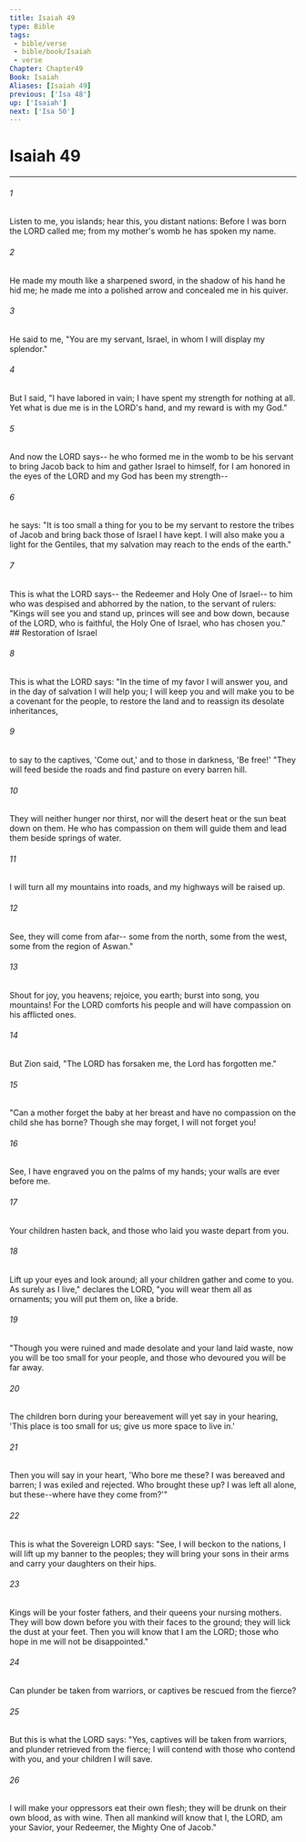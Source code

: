 ```yaml
---
title: Isaiah 49
type: Bible
tags:
 - bible/verse
 - bible/book/Isaiah
 - verse
Chapter: Chapter49
Book: Isaiah
Aliases: [Isaiah 49]
previous: ['Isa 48']
up: ['Isaiah']
next: ['Isa 50']
---
```

# Isaiah 49

***


###### 1 
Listen to me, you islands; hear this, you distant nations: Before I was born the LORD called me; from my mother's womb he has spoken my name. 

###### 2 
He made my mouth like a sharpened sword, in the shadow of his hand he hid me; he made me into a polished arrow and concealed me in his quiver. 

###### 3 
He said to me, "You are my servant, Israel, in whom I will display my splendor." 

###### 4 
But I said, "I have labored in vain; I have spent my strength for nothing at all. Yet what is due me is in the LORD's hand, and my reward is with my God." 

###### 5 
And now the LORD says-- he who formed me in the womb to be his servant to bring Jacob back to him and gather Israel to himself, for I am honored in the eyes of the LORD and my God has been my strength-- 

###### 6 
he says: "It is too small a thing for you to be my servant to restore the tribes of Jacob and bring back those of Israel I have kept. I will also make you a light for the Gentiles, that my salvation may reach to the ends of the earth." 

###### 7 
This is what the LORD says-- the Redeemer and Holy One of Israel-- to him who was despised and abhorred by the nation, to the servant of rulers: "Kings will see you and stand up, princes will see and bow down, because of the LORD, who is faithful, the Holy One of Israel, who has chosen you." ## Restoration of Israel 

###### 8 
This is what the LORD says: "In the time of my favor I will answer you, and in the day of salvation I will help you; I will keep you and will make you to be a covenant for the people, to restore the land and to reassign its desolate inheritances, 

###### 9 
to say to the captives, 'Come out,' and to those in darkness, 'Be free!' "They will feed beside the roads and find pasture on every barren hill. 

###### 10 
They will neither hunger nor thirst, nor will the desert heat or the sun beat down on them. He who has compassion on them will guide them and lead them beside springs of water. 

###### 11 
I will turn all my mountains into roads, and my highways will be raised up. 

###### 12 
See, they will come from afar-- some from the north, some from the west, some from the region of Aswan." 

###### 13 
Shout for joy, you heavens; rejoice, you earth; burst into song, you mountains! For the LORD comforts his people and will have compassion on his afflicted ones. 

###### 14 
But Zion said, "The LORD has forsaken me, the Lord has forgotten me." 

###### 15 
"Can a mother forget the baby at her breast and have no compassion on the child she has borne? Though she may forget, I will not forget you! 

###### 16 
See, I have engraved you on the palms of my hands; your walls are ever before me. 

###### 17 
Your children hasten back, and those who laid you waste depart from you. 

###### 18 
Lift up your eyes and look around; all your children gather and come to you. As surely as I live," declares the LORD, "you will wear them all as ornaments; you will put them on, like a bride. 

###### 19 
"Though you were ruined and made desolate and your land laid waste, now you will be too small for your people, and those who devoured you will be far away. 

###### 20 
The children born during your bereavement will yet say in your hearing, 'This place is too small for us; give us more space to live in.' 

###### 21 
Then you will say in your heart, 'Who bore me these? I was bereaved and barren; I was exiled and rejected. Who brought these up? I was left all alone, but these--where have they come from?'" 

###### 22 
This is what the Sovereign LORD says: "See, I will beckon to the nations, I will lift up my banner to the peoples; they will bring your sons in their arms and carry your daughters on their hips. 

###### 23 
Kings will be your foster fathers, and their queens your nursing mothers. They will bow down before you with their faces to the ground; they will lick the dust at your feet. Then you will know that I am the LORD; those who hope in me will not be disappointed." 

###### 24 
Can plunder be taken from warriors, or captives be rescued from the fierce? 

###### 25 
But this is what the LORD says: "Yes, captives will be taken from warriors, and plunder retrieved from the fierce; I will contend with those who contend with you, and your children I will save. 

###### 26 
I will make your oppressors eat their own flesh; they will be drunk on their own blood, as with wine. Then all mankind will know that I, the LORD, am your Savior, your Redeemer, the Mighty One of Jacob." 
